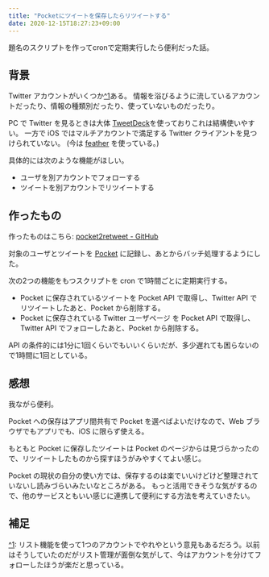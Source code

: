 ```yaml
---
title: "Pocketにツイートを保存したらリツイートする"
date: 2020-12-15T18:27:23+09:00
---
```


題名のスクリプトを作ってcronで定期実行したら便利だった話。

## 背景

Twitter アカウントがいくつか<a href="#annotation-1" id="annotation-1-from">^1</a>ある。
情報を浴びるように流しているアカウントだったり、情報の種類別だったり、使っていないものだったり。

PC で Twitter を見るときは大体 [TweetDeck](https://tweetdeck.twitter.com)を使っておりこれは結構使いやすい。
一方で iOS ではマルチアカウントで満足する Twitter クライアントを見つけられていない。 (今は [feather](https://apps.apple.com/jp/app/feather-for-twitter/id793157344) を使っている。)

具体的には次のような機能がほしい。

- ユーザを別アカウントでフォローする
- ツイートを別アカウントでリツイートする

## 作ったもの

作ったものはこちら: [pocket2retweet - GitHub](https://github.com/basd4g/pocket2retweet)

対象のユーザとツイートを [Pocket](https://getpocket.com) に記録し、あとからバッチ処理するようにした。

次の2つの機能をもつスクリプトを cron で1時間ごとに定期実行する。

- Pocket に保存されているツイートを Pocket API で取得し、Twitter API でリツイートしたあと、Pocket から削除する。
- Pocket に保存されている Twitter ユーザページ を Pocket API で取得し、Twitter API でフォローしたあと、Pocket から削除する。

API の条件的には1分に1回くらいでもいいくらいだが、多少遅れても困らないので1時間に1回としている。

## 感想

我ながら便利。

Pocket への保存はアプリ間共有で Pocket を選べばよいだけなので、Web ブラウザでもアプリでも、iOS に限らず使える。

もともと Pocket に保存したツイートは Pocket のページからは見づらかったので、リツイートしたものから探すほうがみやすくてよい感じ。

Pocket の現状の自分の使い方では、保存するのは楽でいいけどけど整理されていないし読みづらいみたいなところがある。
もっと活用できそうな気がするので、他のサービスともいい感じに連携して便利にする方法を考えていきたい。

## 補足

<a href="#annotation-1-from" id="annotation-1">^1</a>: リスト機能を使って1つのアカウントでやれやという意見もあるだろう。以前はそうしていたのだがリスト管理が面倒な気がして、今はアカウントを分けてフォローしたほうが楽だと思っている。

